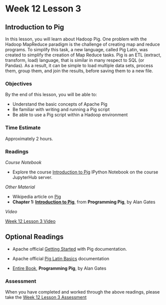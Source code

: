 # Week 12 Lesson 3 #
## Introduction to Pig ##

In this lesson, you will learn about Hadoop Pig. One problem with the Hadoop MapReduce paradigm is the challenge of creating map and reduce programs. To simplify this task, a new language, called Pig Latin, was created to simplify the creation of Map Reduce tasks. Pig is an ETL (extract, transform, load) language, that is similar in many respect to SQL (or Pandas). As a result, it can be simple to load multiple data sets, process them, group them, and join the results, before saving them to a new file.

### Objectives ###

By the end of this lesson, you will be able to:

- Understand the basic concepts of Apache Pig
- Be familiar with writing and running a Pig script
- Be able to use a Pig script within a Hadoop environment

### Time Estimate ###

Approximately 2 hours.

### Readings ####

_Course Notebook_

- Explore the course [Introduction to Pig][l3nb] IPython Notebook on the course JupyterHub server.

_Other Material_

- Wikipedia article on [Pig][wpig]
- **Chapter 1: [Introduction to Pig][pb1]**, from __Programming Pig__, by Alan Gates

_Video_

[Week 12 Lesson 3 Video][lv]

## Optional Readings ##

- Apache official [Getting Started][ags] with Pig documentation.
- Apache official [Pig Latin Basics][aplb] documentation

- [Entire Book][ppi], __Programming Pig__, by Alan Gates

### Assessment ###

When you have completed and worked through the above readings, please take the [Week 12 Lesson 3 Assessment][la]

[l3nb]: ../notebooks/intro2pig.ipynb

[la]: https://learn.illinois.edu/mod/quiz/view.php?id=1844475
[lv]: https://mediaspace.illinois.edu/media/W12l3/1_2rt8533n

[wpig]: https://en.wikipedia.org/wiki/Pig_(programming_tool)

[ags]: http://pig.apache.org/docs/r0.15.0/start.html
[aplb]: http://pig.apache.org/docs/r0.15.0/basic.html

[pb1]: http://chimera.labs.oreilly.com/books/1234000001811/ch01.html
[ppi]: http://chimera.labs.oreilly.com/books/1234000001811/index.html

